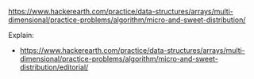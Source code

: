 https://www.hackerearth.com/practice/data-structures/arrays/multi-dimensional/practice-problems/algorithm/micro-and-sweet-distribution/

Explain:

- https://www.hackerearth.com/practice/data-structures/arrays/multi-dimensional/practice-problems/algorithm/micro-and-sweet-distribution/editorial/
